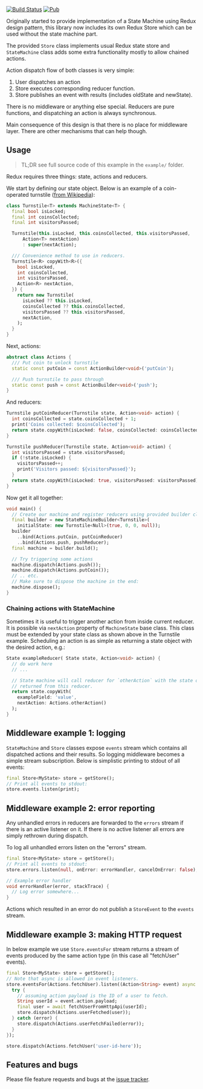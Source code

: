 [![Build Status](https://travis-ci.org/pulyaevskiy/redux-machine.svg?branch=master)](https://travis-ci.org/pulyaevskiy/redux-machine) [![Pub](https://img.shields.io/pub/v/redux_machine.svg)](https://pub.dartlang.org/packages/redux_machine)

Originally started to provide implementation of a State Machine using
Redux design pattern, this library now includes its own Redux Store
which can be used without the state machine part.

The provided `Store` class implements usual Redux state store and `StateMachine`
class adds some extra functionality mostly to allow chained actions.

Action dispatch flow of both classes is very simple:

1. User dispatches an action
2. Store executes corresponding reducer function.
3. Store publishes an event with results (includes oldState and newState).

There is no middleware or anything else special. Reducers are pure functions,
and dispatching an action is always synchronous.

Main consequence of this design is that there is no place for middleware layer.
There are other mechanisms that can help though.

## Usage

> TL;DR see full source code of this example in the `example/` folder.

Redux requires three things: state, actions and reducers.

We start by defining our state object. Below is an example of a coin-operated
turnstile ([from Wikipedia][turnstile]):

```dart
class Turnstile<T> extends MachineState<T> {
  final bool isLocked;
  final int coinsCollected;
  final int visitorsPassed;

  Turnstile(this.isLocked, this.coinsCollected, this.visitorsPassed,
      Action<T> nextAction)
      : super(nextAction);

  /// Convenience method to use in reducers.
  Turnstile<R> copyWith<R>({
    bool isLocked,
    int coinsCollected,
    int visitorsPassed,
    Action<R> nextAction,
  }) {
    return new Turnstile(
      isLocked ?? this.isLocked,
      coinsCollected ?? this.coinsCollected,
      visitorsPassed ?? this.visitorsPassed,
      nextAction,
    );
  }
}
```

Next, actions:

```dart
abstract class Actions {
  /// Put coin to unlock turnstile
  static const putCoin = const ActionBuilder<void>('putCoin');

  /// Push turnstile to pass through
  static const push = const ActionBuilder<void>('push');
}
```

And reducers:

```dart
Turnstile putCoinReducer(Turnstile state, Action<void> action) {
  int coinsCollected = state.coinsCollected + 1;
  print('Coins collected: $coinsCollected');
  return state.copyWith(isLocked: false, coinsCollected: coinsCollected);
}

Turnstile pushReducer(Turnstile state, Action<void> action) {
  int visitorsPassed = state.visitorsPassed;
  if (!state.isLocked) {
    visitorsPassed++;
    print('Visitors passed: ${visitorsPassed}');
  }
  return state.copyWith(isLocked: true, visitorsPassed: visitorsPassed);
}
```

Now get it all together:

```dart
void main() {
  // Create our machine and register reducers using provided builder class:
  final builder = new StateMachineBuilder<Turnstile>(
    initialState: new Turnstile<Null>(true, 0, 0, null));
  builder
    ..bind(Actions.putCoin, putCoinReducer)
    ..bind(Actions.push, pushReducer);
  final machine = builder.build();

  // Try triggering some actions
  machine.dispatch(Actions.push());
  machine.dispatch(Actions.putCoin());
  // .. etc.
  // Make sure to dispose the machine in the end:
  machine.dispose();
}
```

### Chaining actions with StateMachine

Sometimes it is useful to trigger another action from inside current reducer.
It is possible via `nextAction` property of `MachineState` base class. This
class must be extended by your state class as shown above in the Turnstile
example. Scheduling an action is as simple as returning a state object
with the desired action, e.g.:

```dart
State exampleReducer( State state, Action<void> action) {
  // do work here
  // ...

  // State machine will call reducer for `otherAction` with the state object 
  // returned from this reducer.
  return state.copyWith(
    exampleField: 'value',
    nextAction: Actions.otherAction()
  );
}
```

## Middleware example 1: logging

`StateMachine` and `Store` classes expose `events` stream which
contains all dispatched actions and their results. So logging middleware
becomes a simple stream subscription. Below is simplistic printing to stdout
of all events:

```dart
final Store<MyState> store = getStore();
// Print all events to stdout:
store.events.listen(print);
```

## Middleware example 2: error reporting

Any unhandled errors in reducers are forwarded to the `errors` stream if there
is an active listener on it. If there is no active listener all errors are 
simply rethrown during dispatch.

To log all unhandled errors listen on the "errors" stream.

```dart
final Store<MyState> store = getStore();
// Print all events to stdout:
store.errors.listen(null, onError: errorHandler, cancelOnError: false);

// Example error handler
void errorHandler(error, stackTrace) {
  // Log error somewhere...
}
```

Actions which resulted in an error do not publish a `StoreEvent` to the `events`
stream.

## Middleware example 3: making HTTP request

In below example we use `Store.eventsFor` stream returns a stream of events
produced by the same action type (in this case all "fetchUser" events).

```dart
final Store<MyState> store = getStore();
// Note that async is allowed in event listeners.
store.eventsFor(Actions.fetchUser).listen((Action<String> event) async {
  try {
    // assuming action payload is the ID of a user to fetch.
    String userId = event.action.payload; 
    final user = await fetchUserFromHttpApi(userId);
    store.dispatch(Actions.userFetched(user));
  } catch (error) {
    store.dispatch(Actions.userFetchFailed(error));
  }
});

store.dispatch(Actions.fetchUser('user-id-here'));
```

## Features and bugs

Please file feature requests and bugs at the [issue tracker][tracker].

[turnstile]: https://en.wikipedia.org/wiki/Finite-state_machine#Example:_coin-operated_turnstile
[tracker]: https://github.com/pulyaevskiy/redux-machine/issues
